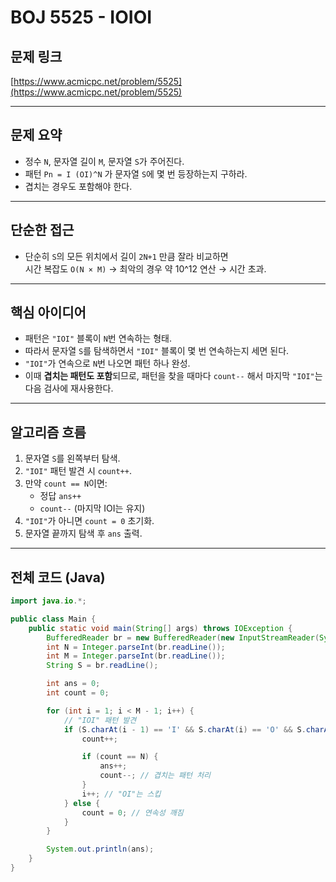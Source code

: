 # BOJ 5525 - IOIOI

## 문제 링크
[https://www.acmicpc.net/problem/5525](https://www.acmicpc.net/problem/5525)

---

## 문제 요약
- 정수 `N`, 문자열 길이 `M`, 문자열 `S`가 주어진다.
- 패턴 `Pn = I (OI)^N` 가 문자열 `S`에 몇 번 등장하는지 구하라.
- 겹치는 경우도 포함해야 한다.

---

## 단순한 접근
- 단순히 `S`의 모든 위치에서 길이 `2N+1` 만큼 잘라 비교하면  
  시간 복잡도 `O(N × M)` → 최악의 경우 약 10^12 연산 → 시간 초과.

---

## 핵심 아이디어
- 패턴은 `"IOI"` 블록이 `N`번 연속하는 형태.
- 따라서 문자열 `S`를 탐색하면서 `"IOI"` 블록이 몇 번 연속하는지 세면 된다.
- `"IOI"`가 연속으로 `N`번 나오면 패턴 하나 완성.
- 이때 **겹치는 패턴도 포함**되므로, 패턴을 찾을 때마다 `count--` 해서 마지막 `"IOI"`는 다음 검사에 재사용한다.

---

## 알고리즘 흐름
1. 문자열 `S`를 왼쪽부터 탐색.
2. `"IOI"` 패턴 발견 시 `count++`.
3. 만약 `count == N`이면:
   - 정답 `ans++`
   - `count--` (마지막 IOI는 유지)
4. `"IOI"`가 아니면 `count = 0` 초기화.
5. 문자열 끝까지 탐색 후 `ans` 출력.

---

## 전체 코드 (Java)
```java
import java.io.*;

public class Main {
    public static void main(String[] args) throws IOException {
        BufferedReader br = new BufferedReader(new InputStreamReader(System.in));
        int N = Integer.parseInt(br.readLine());
        int M = Integer.parseInt(br.readLine());
        String S = br.readLine();

        int ans = 0;
        int count = 0;

        for (int i = 1; i < M - 1; i++) {
            // "IOI" 패턴 발견
            if (S.charAt(i - 1) == 'I' && S.charAt(i) == 'O' && S.charAt(i + 1) == 'I') {
                count++;

                if (count == N) {
                    ans++;
                    count--; // 겹치는 패턴 처리
                }
                i++; // "OI"는 스킵
            } else {
                count = 0; // 연속성 깨짐
            }
        }

        System.out.println(ans);
    }
}
```